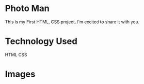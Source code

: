 # Photo Man
This is my First HTML, CSS project. I'm excited to share it with you.

# Technology Used
HTML
CSS

# Images
